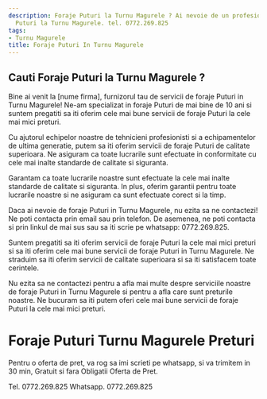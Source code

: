 ```yaml
---
description: Foraje Puturi la Turnu Magurele ? Ai nevoie de un profesionist in Foraje
  Puturi la Turnu Magurele. tel. 0772.269.825
tags:
- Turnu Magurele
title: Foraje Puturi In Turnu Magurele
---
```



## Cauti Foraje Puturi la Turnu Magurele ?

Bine ai venit la [nume firma], furnizorul tau de servicii de foraje Puturi in Turnu Magurele! Ne-am specializat in foraje Puturi de mai bine de 10 ani si suntem pregatiti sa iti oferim cele mai bune servicii de foraje Puturi la cele mai mici preturi.

Cu ajutorul echipelor noastre de tehnicieni profesionisti si a echipamentelor de ultima generatie, putem sa iti oferim servicii de foraje Puturi de calitate superioara. Ne asiguram ca toate lucrarile sunt efectuate in conformitate cu cele mai inalte standarde de calitate si siguranta.

Garantam ca toate lucrarile noastre sunt efectuate la cele mai inalte standarde de calitate si siguranta. In plus, oferim garantii pentru toate lucrarile noastre si ne asiguram ca sunt efectuate corect si la timp.

Daca ai nevoie de foraje Puturi in Turnu Magurele, nu ezita sa ne contactezi! Ne poti contacta prin email sau prin telefon. De asemenea, ne poti contacta si prin linkul de mai sus sau sa iti scrie pe whatsapp: 0772.269.825.

Suntem pregatiti sa iti oferim servicii de foraje Puturi la cele mai mici preturi si sa iti oferim cele mai bune servicii de foraje Puturi in Turnu Magurele. Ne straduim sa iti oferim servicii de calitate superioara si sa iti satisfacem toate cerintele.

Nu ezita sa ne contactezi pentru a afla mai multe despre serviciile noastre de foraje Puturi in Turnu Magurele si pentru a afla care sunt preturile noastre. Ne bucuram sa iti putem oferi cele mai bune servicii de foraje Puturi la cele mai mici preturi.

# Foraje Puturi Turnu Magurele Preturi
Pentru o oferta de pret, va rog sa imi scrieti pe whatsapp, si va trimitem in 30 min, Gratuit si fara Obligatii Oferta de Pret.

Tel. 0772.269.825
Whatsapp. 0772.269.825